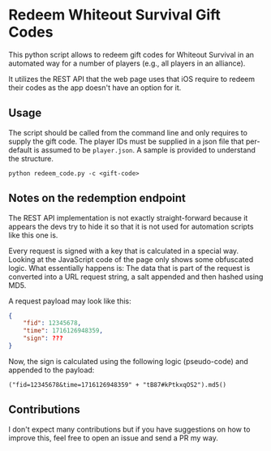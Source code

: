 # Redeem Whiteout Survival Gift Codes

This python script allows to redeem gift codes for Whiteout Survival in an
automated way for a number of players (e.g., all players in an alliance).

It utilizes the REST API that the web page uses that iOS require to redeem their
codes as the app doesn't have an option for it.

## Usage

The script should be called from the command line and only requires to supply the gift code.
The player IDs must be supplied in a json file that per-default is assumed to be `player.json`.
A sample is provided to understand the structure.

`python redeem_code.py -c <gift-code>`

## Notes on the redemption endpoint

The REST API implementation is not exactly straight-forward because it appears the devs try to
hide it so that it is not used for automation scripts like this one is.

Every request is signed with a key that is calculated in a special way. Looking at the JavaScript
code of the page only shows some obfuscated logic. What essentially happens is: The data that is part
of the request is converted into a URL request string, a salt appended and then hashed using MD5.

A request payload may look like this:
```json
{
    "fid": 12345678, 
    "time": 1716126948359,
    "sign": ???
}
```

Now, the sign is calculated using the following logic (pseudo-code) and appended to the payload:
```
("fid=12345678&time=1716126948359" + "tB87#kPtkxqOS2").md5()
```

## Contributions

I don't expect many contributions but if you have suggestions on how to improve this, feel free
to open an issue and send a PR my way.